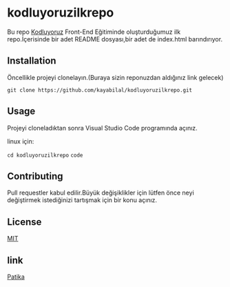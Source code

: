 # kodluyoruzilkrepo
Bu repo [Kodluyoruz](https://www.kodluyoruz.org/)
Front-End Eğitiminde oluşturduğumuz ilk repo.İçerisinde bir adet README dosyası,bir adet de index.html barındırıyor.


## Installation 
Öncellikle projeyi clonelayın.(Buraya sizin reponuzdan aldığınız link gelecek)

`git clone https://github.com/kayabilal/kodluyoruzilkrepo.git`

## Usage 
Projeyi cloneladıktan sonra Visual Studio Code programında açınız.

linux için:

`cd kodluyoruzilkrepo`
`code`
## Contributing
Pull requestler kabul edilir.Büyük değişiklikler için lütfen önce neyi değiştirmek istediğinizi tartışmak için bir konu açınız.

## License
[MIT](https://www.mit.edu/)

## link

[Patika](https://www.patika.dev/)
